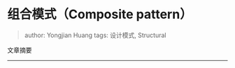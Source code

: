 # 组合模式（Composite pattern）
> author: Yongjian Huang
> tags: 设计模式, Structural

文章摘要
*********
```
```
